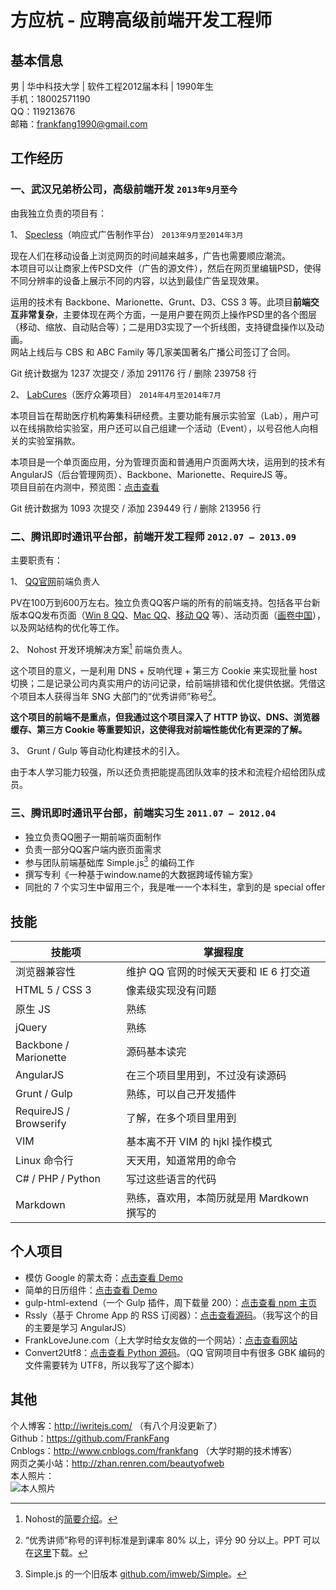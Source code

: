 # 方应杭 - 应聘高级前端开发工程师



基本信息
------------
男 | 华中科技大学 | 软件工程2012届本科 | 1990年生 <br>
手机：18002571190<br>
QQ：119213676<br>
邮箱：frankfang1990@gmail.com<br>

工作经历
-------------

### 一、武汉兄弟桥公司，高级前端开发 `2013年9月至今`

由我独立负责的项目有：

1、 [Specless](http://gospecless.com)（响应式广告制作平台） `2013年9月至2014年3月`

现在人们在移动设备上浏览网页的时间越来越多，广告也需要顺应潮流。<br>
本项目可以让商家上传PSD文件（广告的源文件），然后在网页里编辑PSD，使得不同分辨率的设备上展示不同的内容，以达到最佳广告呈现效果。

运用的技术有 Backbone、Marionette、Grunt、D3、CSS 3 等。此项目**前端交互非常复杂**，主要体现在两个方面，一是用户要在网页上操作PSD里的各个图层（移动、缩放、自动贴合等）；二是用D3实现了一个折线图，支持键盘操作以及动画。<br>
网站上线后与 CBS 和 ABC Family 等几家美国著名广播公司签订了合同。<br>

Git 统计数据为 1237 次提交 / 添加 291176 行 / 删除 239758 行<br>

2、 [LabCures](http://labcures.com)（医疗众筹项目） `2014年4月至2014年7月`

本项目旨在帮助医疗机构筹集科研经费。主要功能有展示实验室（Lab），用户可以在线捐款给实验室，用户还可以自己组建一个活动（Event），以号召他人向相关的实验室捐款。

本项目是一个单页面应用，分为管理页面和普通用户页面两大块，运用到的技术有 AngularJS（后台管理网页）、Backbone、Marionette、RequireJS 等。<br>
项目目前在内测中，预览图：[点击查看](https://labcures.com/static/images/landing/preview/f206346c.collaboration_tab.jpg)<br>

Git 统计数据为 1093 次提交 / 添加 239449 行 / 删除 213956 行<br>


### 二、腾讯即时通讯平台部，前端开发工程师 `2012.07 – 2013.09`

主要职责有：

1、 [QQ官网](http://im.qq.com/)前端负责人

PV在100万到600万左右。独立负责QQ客户端的所有的前端支持。包括各平台新版本QQ发布页面（[Win 8 QQ](http://im.qq.com/qq/win8/)、[Mac QQ](http://im.qq.com/macqq/)、[移动 QQ](http://im.qq.com/mobileqq/) 等）、活动页面（[画卷中国](http://im.qq.com/culture/china)），以及网站结构的优化等工作。

2、 Nohost 开发环境解决方案[^2] 前端负责人。

这个项目的意义，一是利用 DNS + 反响代理 + 第三方 Cookie 来实现批量 host 切换；二是记录公司内真实用户的访问记录，给前端排错和优化提供依据。凭借这个项目本人获得当年 SNG 大部门的“优秀讲师”称号[^3]。

**这个项目的前端不是重点，但我通过这个项目深入了 HTTP 协议、DNS、浏览器缓存、第三方 Cookie 等重要知识，这使得我对前端性能优化有更深的了解。**

3、 Grunt / Gulp 等自动化构建技术的引入。

由于本人学习能力较强，所以还负责把能提高团队效率的技术和流程介绍给团队成员。


    
### 三、腾讯即时通讯平台部，前端实习生 `2011.07 – 2012.04`
    
*  独立负责QQ圈子一期前端页面制作
*  负责一部分QQ客户端内嵌页面需求
*  参与团队前端基础库 Simple.js[^1] 的编码工作
*  撰写专利《一种基于window.name的大数据跨域传输方案》
*  同批的 7 个实习生中留用三个，我是唯一一个本科生，拿到的是 special offer

技能
--------

|技能项|掌握程度|
|----|----
|浏览器兼容性| 维护 QQ 官网的时候天天要和 IE 6 打交道
|HTML 5 / CSS 3| 像素级实现没有问题
|原生 JS | 熟练
|jQuery | 熟练
|Backbone / Marionette | 源码基本读完
|AngularJS | 在三个项目里用到，不过没有读源码
|Grunt / Gulp | 熟练，可以自己开发插件
|RequireJS / Browserify | 了解，在多个项目里用到
|VIM | 基本离不开 VIM 的 hjkl 操作模式
|Linux 命令行 | 天天用，知道常用的命令
|C# / PHP / Python | 写过这些语言的代码
|Markdown | 熟练，喜欢用，本简历就是用 Mardkown 撰写的

个人项目
--------------------

* 模仿 Google 的蒙太奇：[点击查看 Demo](http://iwritejs.com/google_doodle_clone/2013-4-29/)
* 简单的日历组件：[点击查看 Demo](http://iwritejs.com/calendar/demo/demo.html)
* gulp-html-extend（一个 Gulp 插件，周下载量 200）：[点击查看 npm 主页](https://www.npmjs.org/package/gulp-html-extend)
* Rssly（基于 Chrome App 的 RSS 订阅器）：[点击查看源码](https://github.com/FrankFang/chrome-app-rssly)。（我写这个的目的主要是学习 AngularJS）
* FrankLoveJune.com（上大学时给女友做的一个网站）：[点击查看网站](http://franklovejune.com/)
* Convert2Utf8：[点击查看 Python 源码](https://github.com/FrankFang/python_self_study/blob/master/conv_to_utf8.py)。（QQ 官网项目中有很多 GBK 编码的文件需要转为 UTF8，所以我写了这个脚本）

其他
--------

个人博客：http://iwritejs.com/ （有八个月没更新了）<br>
Github：https://github.com/FrankFang <br>
Cnblogs：http://www.cnblogs.com/frankfang （大学时期的技术博客）<br>
网页之美小站：http://zhan.renren.com/beautyofweb <br>
本人照片： <br>
![本人照片](https://media.licdn.com/mpr/mpr/shrink_200_200/p/6/005/012/2d9/09dd1b5.jpg) <br>



[^1]: Simple.js 的一个旧版本 [github.com/imweb/Simple](https://github.com/imweb/Simple)。
[^2]: Nohost的[简要介绍](http://www.webryan.net/2013/04/talk-about-remote-debugging-on-mobile-phone/)。
[^3]: “优秀讲师”称号的评判标准是到课率 80% 以上，评分 90 分以上。PPT 可以在[这里](http://url.cn/WfsjmO)下载。